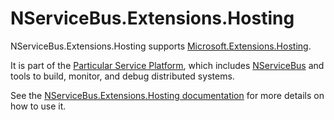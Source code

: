 # NServiceBus.Extensions.Hosting

NServiceBus.Extensions.Hosting supports [Microsoft.Extensions.Hosting](https://learn.microsoft.com/en-us/dotnet/core/extensions/generic-host).

It is part of the [Particular Service Platform](https://particular.net/service-platform), which includes [NServiceBus](https://particular.net/nservicebus) and tools to build, monitor, and debug distributed systems.

See the [NServiceBus.Extensions.Hosting documentation](https://docs.particular.net/nservicebus/hosting/extensions-hosting) for more details on how to use it.
